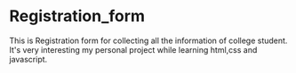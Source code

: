 # Registration_form
This is Registration form for collecting all the information of college student. It's very interesting my personal project while learning html,css and javascript.
